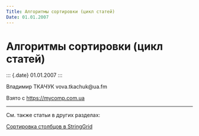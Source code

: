 ```yaml
---
Title: Алгоритмы сортировки (цикл статей)
Date: 01.01.2007
---
```



Алгоритмы сортировки (цикл статей)
==================================

::: {.date}
01.01.2007
:::

Владимир ТКАЧУК vova.tkachuk\@ua.fm

Взято с <https://mycomp.com.ua>

------------------------------------------------------------------------

См. также статьи в других разделах:

[Сортировка столбцов в StringGrid](/vcl/stringgrid/misc/sort/)

<!-- TOC -->

